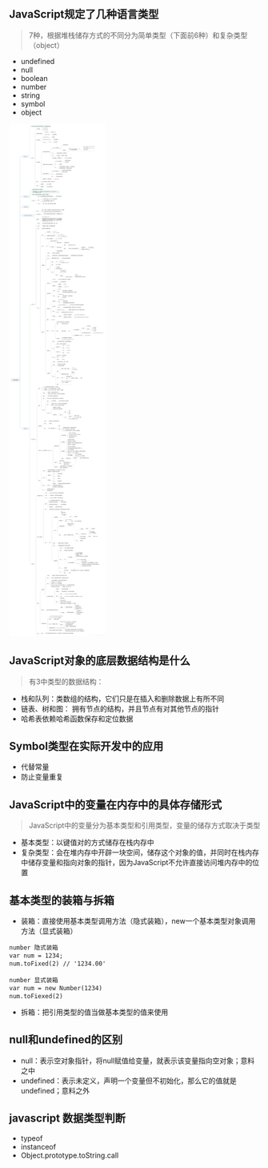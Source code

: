 ## JavaScript规定了几种语言类型

> 7种，根据堆栈储存方式的不同分为简单类型（下面前6种）和复杂类型（object）

* undefined 
* null
* boolean
* number
* string
* symbol
* object

![](https://github.com/liuyuqin1991/polaris/blob/master/frontend/note/note-images/javascript-type.png)

## JavaScript对象的底层数据结构是什么

> 有3中类型的数据结构：

* 栈和队列：类数组的结构，它们只是在插入和删除数据上有所不同
* 链表、树和图： 拥有节点的结构，并且节点有对其他节点的指针
* 哈希表依赖哈希函数保存和定位数据

## Symbol类型在实际开发中的应用

* 代替常量
* 防止变量重复

## JavaScript中的变量在内存中的具体存储形式

> JavaScript中的变量分为基本类型和引用类型，变量的储存方式取决于类型

* 基本类型：以键值对的方式储存在栈内存中
* 复杂类型：会在堆内存中开辟一块空间，储存这个对象的值，并同时在栈内存中储存变量和指向对象的指针，因为JavaScript不允许直接访问堆内存中的位置

## 基本类型的装箱与拆箱

* 装箱：直接使用基本类型调用方法（隐式装箱），new一个基本类型对象调用方法（显式装箱）
```
number 隐式装箱
var num = 1234;
num.toFixed(2) // '1234.00'

number 显式装箱
var num = new Number(1234)
num.toFiexed(2)
```

* 拆箱：把引用类型的值当做基本类型的值来使用

## null和undefined的区别

* null：表示空对象指针，将null赋值给变量，就表示该变量指向空对象；意料之中
* undefined：表示未定义，声明一个变量但不初始化，那么它的值就是undefined；意料之外

## javascript 数据类型判断

* typeof
* instanceof
* Object.prototype.toString.call

## 


